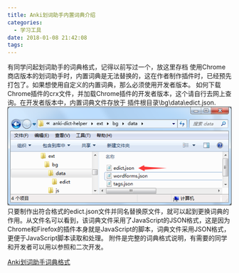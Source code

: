 ```yaml
---
title: Anki划词助手内置词典介绍
categories:
  - 学习工具
date: 2018-01-08 21:42:08
tags:
---
```


有同学问起划词助手的词典格式，记得以前写过一个，放这里存档
使用Chrome商店版本的划词助手时，内置词典是无法替换的，这在作者制作插件时，已经预先打包了。如果想使用自定义的内置词典，那么必须使用开发者版本。 如何下载Chrome插件的crx文件，并加载Chrome插件的开发者版本，这个请自行去网上查询。在开发者版本中，内置词典文件存放于 插件根目录\\bg\\data\\edict.json. 
![](/images/edict-location.png) 只要制作出符合格式的edict.json文件并同名替换原文件，就可以起到更换词典的作用。从文件名可以看到，该词典文件采用了JavaScript的JSON格式，这是因为Chrome和Firefox的插件本身就是JavaScript的脚本，词典文件采用JSON格式，更便于JavaScript脚本读取和处理。 附件是完整的词典格式说明，有需要的同学和开发者可以用以参照和二次开发。 

[Anki划词助手词典格式](/files/edict-json-format.zip)